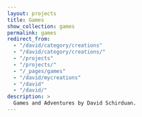 ```yaml
---
layout: projects
title: Games
show_collection: games
permalink: games
redirect_from:
  - "/david/category/creations"
  - "/david/category/creations/"
  - "/projects"
  - "/projects/"
  - "/_pages/games"
  - "/david/mycreations"
  - "/david"
  - "/david/"
description: >
  Games and Adventures by David Schirduan.
---
```

